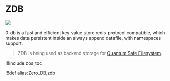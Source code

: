 # ZDB

![](img/zdb_arch.png)

0-db is a fast and efficient key-value store redis-protocol compatible, which makes data persistent inside an always append datafile, with namespaces support.

> ZDB is being used as backend storage for [Quantum Safe Filesystem](qsfs).

!!!include:zos_toc

!!!def alias:Zero_DB,zdb
